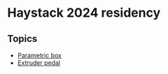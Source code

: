 # Haystack 2024 residency

## Topics

 - [Parametric box](../parametric_box/)
 - [Extruder pedal](../Extruder_pedal_control/)


	